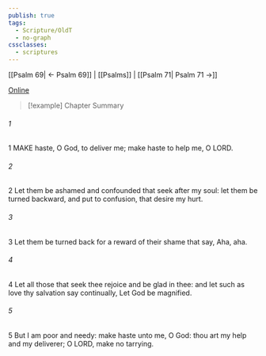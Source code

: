 ```yaml
---
publish: true
tags:
  - Scripture/OldT
  - no-graph
cssclasses:
  - scriptures
---
```

[[Psalm 69| ← Psalm 69]] | [[Psalms]] | [[Psalm 71| Psalm 71 →]]

[Online](https://churchofjesuschrist.org/study/scriptures/ot/ps/70?lang=eng)

>[!example] Chapter Summary
>
###### 1
1 MAKE haste, O God, to deliver me; make haste to help me, O LORD.
###### 2
2 Let them be ashamed and confounded that seek after my soul: let them be turned backward, and put to confusion, that desire my hurt.
###### 3
3 Let them be turned back for a reward of their shame that say, Aha, aha.
###### 4
4 Let all those that seek thee rejoice and be glad in thee: and let such as love thy salvation say continually, Let God be magnified.
###### 5
5 But I am poor and needy: make haste unto me, O God: thou art my help and my deliverer; O LORD, make no tarrying.




